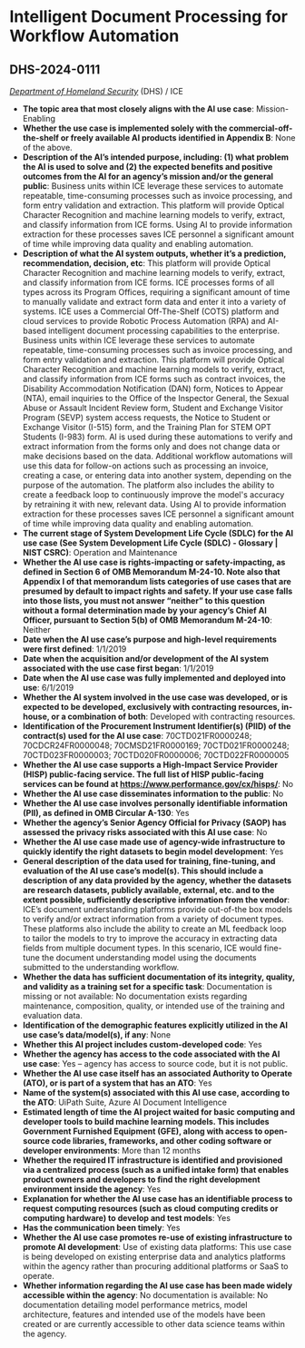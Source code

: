 # Intelligent Document Processing for Workflow Automation
## DHS-2024-0111
_[Department of Homeland Security](<../3_agency/Department of Homeland Security.md>)_ (DHS) / ICE


+ **The topic area that most closely aligns with the AI use case**: Mission-Enabling
+ **Whether the use case is implemented solely with the commercial-off-the-shelf or freely available AI products identified in Appendix B**: None of the above.
+ **Description of the AI’s intended purpose, including: (1) what problem the AI is used to solve and (2) the expected benefits and positive outcomes from the AI for an agency’s mission and/or the general public**: Business units within ICE leverage these services to automate repeatable, time-consuming processes such as invoice processing, and form entry validation and extraction. This platform will provide Optical Character Recognition and machine learning models to verify, extract, and classify information from ICE forms. Using AI to provide information extraction for these processes saves ICE personnel a significant amount of time while improving data quality and enabling automation.
+ **Description of what the AI system outputs, whether it’s a prediction, recommendation, decision, etc**: This platform will provide Optical Character Recognition and machine learning models to verify, extract, and classify information from ICE forms.
ICE processes forms of all types across its Program Offices, requiring a significant amount of time to manually validate and extract form data and enter it into a variety of systems. ICE uses a Commercial Off-The-Shelf (COTS) platform and cloud services to provide Robotic Process Automation (RPA) and AI-based intelligent document processing capabilities to the enterprise. Business units within ICE leverage these services to automate repeatable, time-consuming processes such as invoice processing, and form entry validation and extraction. This platform will provide Optical Character Recognition and machine learning models to verify, extract, and classify information from ICE forms such as contract invoices, the Disability Accommodation Notification (DAN) form, Notices to Appear (NTA), email inquiries to the Office of the Inspector General, the Sexual Abuse or Assault Incident Review form, Student and Exchange Visitor Program (SEVP) system access requests, the Notice to Student or Exchange Visitor (I-515) form, and the Training Plan for STEM OPT Students (I-983) form. AI is used during these automations to verify and extract information from the forms only and does not change data or make decisions based on the data. Additional workflow automations will use this data for follow-on actions such as processing an invoice, creating a case, or entering data into another system, depending on the purpose of the automation. The platform also includes the ability to create a feedback loop to continuously improve the model's accuracy by retraining it with new, relevant data. Using AI to provide information extraction for these processes saves ICE personnel a significant amount of time while improving data quality and enabling automation.  
+ **The current stage of System Development Life Cycle (SDLC) for the AI use case (See System Development Life Cycle (SDLC) - Glossary | NIST CSRC)**: Operation and Maintenance
+ **Whether the AI use case is rights-impacting or safety-impacting, as defined in Section 6 of OMB Memorandum M-24-10. Note also that Appendix I of that memorandum lists categories of use cases that are presumed by default to impact rights and safety. If your use case falls into those lists, you must not answer “neither” to this question without a formal determination made by your agency’s Chief AI Officer, pursuant to Section 5(b) of OMB Memorandum M-24-10**: Neither
+ **Date when the AI use case’s purpose and high-level requirements were first defined**: 1/1/2019
+ **Date when the acquisition and/or development of the AI system associated with the use case first began**: 1/1/2019
+ **Date when the AI use case was fully implemented and deployed into use**: 6/1/2019
+ **Whether the AI system involved in the use case was developed, or is expected to be developed, exclusively with contracting resources, in-house, or a combination of both**: Developed with contracting resources.
+ **Identification of the Procurement Instrument Identifier(s) (PIID) of the contract(s) used for the AI use case**: 70CTD021FR0000248; 70CDCR24FR0000048; 70CMSD21FR0000169; 70CTD021FR0000248; 70CTD023FR0000003; 70CTD020FR0000006; 70CTD022FR0000005
+ **Whether the AI use case supports a High-Impact Service Provider (HISP) public-facing service. The full list of HISP public-facing services can be found at https://www.performance.gov/cx/hisps/**: No
+ **Whether the AI use case disseminates information to the public**: No
+ **Whether the AI use case involves personally identifiable information (PII), as defined in OMB Circular A-130**: Yes
+ **Whether the agency’s Senior Agency Official for Privacy (SAOP) has assessed the privacy risks associated with this AI use case**: No
+ **Whether the AI use case made use of agency-wide infrastructure to quickly identify the right datasets to begin model development**: Yes
+ **General description of the data used for training, fine-tuning, and evaluation of the AI use case’s model(s). This should include a description of any data provided by the agency, whether the datasets are research datasets, publicly available, external, etc. and to the extent possible, sufficiently descriptive information from the vendor**: ICE’s document understanding platforms provide out-of-the box models to verify and/or extract information from a variety of document types. These platforms also include the ability to create an ML feedback loop to tailor the models to try to improve the accuracy in extracting data fields from multiple document types. In this scenario, ICE would fine-tune the document understanding model using the documents submitted to the understanding workflow.
+ **Whether the data has sufficient documentation of its integrity, quality, and validity as a training set for a specific task**: Documentation is missing or not available: No documentation exists regarding maintenance, composition, quality, or intended use of the training and evaluation data.
+ **Identification of the demographic features explicitly utilized in the AI use case’s data/model(s), if any**: None
+ **Whether this AI project includes custom-developed code**: Yes
+ **Whether the agency has access to the code associated with the AI use case**: Yes – agency has access to source code, but it is not public.
+ **Whether the AI use case itself has an associated Authority to Operate (ATO), or is part of a system that has an ATO**: Yes
+ **Name of the system(s) associated with this AI use case, according to the ATO**: UiPath Suite, Azure AI Document Intelligence
+ **Estimated length of time the AI project waited for basic computing and developer tools to build machine learning models. This includes Government Furnished Equipment (GFE), along with access to open-source code libraries, frameworks, and other coding software or developer environments**: More than 12 months
+ **Whether the required IT infrastructure is identified and provisioned via a centralized process (such as a unified intake form) that enables product owners and developers to find the right development environment inside the agency**: Yes
+ **Explanation for whether the AI use case has an identifiable process to request computing resources (such as cloud computing credits or computing hardware) to develop and test models**: Yes
+ **Has the communication been timely**: Yes
+ **Whether the AI use case promotes re-use of existing infrastructure to promote AI development**: Use of existing data platforms: This use case is being developed on existing enterprise data and analytics platforms within the agency rather than procuring additional platforms or SaaS to operate.
+ **Whether information regarding the AI use case has been made widely accessible within the agency**: No documentation is available: No documentation detailing model performance metrics, model architecture, features and intended use of the models have been created or are currently accessible to other data science teams within the agency.